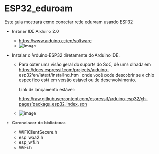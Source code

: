 # ESP32_eduroam
Este guia mostrará como conectar rede eduroam usando ESP32

* Instalar IDE Arduino 2.0
  * https://www.arduino.cc/en/software
  * ![image](https://user-images.githubusercontent.com/89941162/194549227-b027c393-b993-4c72-b426-d0bbdaa30cb3.png)


* Instalar o Arduino-ESP32 diretamente do Arduino IDE.
  * Para obter uma visão geral do suporte do SoC, dê uma olhada em https://docs.espressif.com/projects/arduino-esp32/en/latest/installing.html, onde você pode descobrir     se o chip específico está em versão estável ou de       desenvolvimento.

    Link de lançamento estável:

    https://raw.githubusercontent.com/espressif/arduino-esp32/gh-pages/package_esp32_index.json
    
  * ![image](https://user-images.githubusercontent.com/89941162/194546292-85e646ac-248e-44fd-b28b-30f399f7e8cf.png)

* Gerenciador de bibliotecas 
  * WiFiClientSecure.h
  * esp_wpa2.h
  * esp_wifi.h
  * WiFi.h
